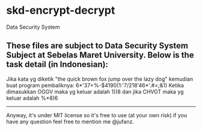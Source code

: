 skd-encrypt-decrypt
===================

Data Security System

These files are subject to Data Security System Subject at Sebelas Maret University.
Below is the task detail (in Indonesian):
----
Jika kata yg diketik
	"the quick brown fox jump over the lazy dog"
kemudian buat program pembaliknya:
	6*'37+%-$4190(1:'7/218'46*'.#<;&1)
Ketika dimasukkan
OGGV maka yg keluar adalah 1))8 dan jika
CHVGT maka yg keluar adalah %*8)6

----
Anyway, it's under MIT license so
it's free to use (at your own risk)
if you have any question feel free
to mention me @jufanz.
